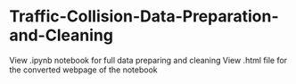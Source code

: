 # Traffic-Collision-Data-Preparation-and-Cleaning

View .ipynb notebook for full data preparing and cleaning
View .html file for the converted webpage of the notebook
